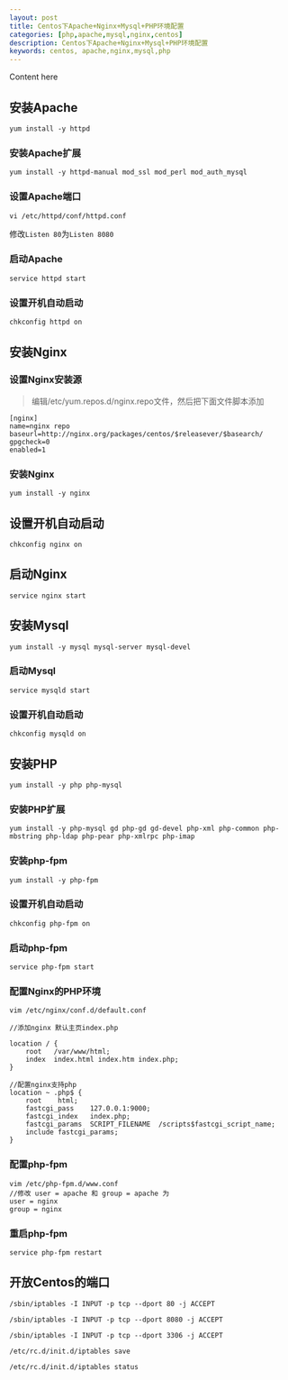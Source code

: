 ```yaml
---
layout: post
title: Centos下Apache+Nginx+Mysql+PHP环境配置
categories: [php,apache,mysql,nginx,centos]
description: Centos下Apache+Nginx+Mysql+PHP环境配置
keywords: centos, apache,nginx,mysql,php
---
```


Content here

## 安装Apache

```shell
yum install -y httpd
```

### 安装Apache扩展

```shell
yum install -y httpd-manual mod_ssl mod_perl mod_auth_mysql
```

### 设置Apache端口

```shell
vi /etc/httpd/conf/httpd.conf
```

修改`Listen 80`为`Listen 8080`

### 启动Apache

```shell
service httpd start
```

### 设置开机自动启动
```shell
chkconfig httpd on
```

## 安装Nginx
### 设置Nginx安装源

> 编辑/etc/yum.repos.d/nginx.repo文件，然后把下面文件脚本添加

```
[nginx]
name=nginx repo
baseurl=http://nginx.org/packages/centos/$releasever/$basearch/
gpgcheck=0
enabled=1
```

### 安装Nginx

```shell
yum install -y nginx
```

## 设置开机自动启动

```shell
chkconfig nginx on
```

## 启动Nginx

```shell
service nginx start
```

## 安装Mysql

```shell
yum install -y mysql mysql-server mysql-devel
```

### 启动Mysql

```shell
service mysqld start
```

### 设置开机自动启动

```shell
chkconfig mysqld on
```

## 安装PHP

```shell
yum install -y php php-mysql
```

### 安装PHP扩展

```shell
yum install -y php-mysql gd php-gd gd-devel php-xml php-common php-mbstring php-ldap php-pear php-xmlrpc php-imap
```

### 安装php-fpm

```shell
yum install -y php-fpm
```

### 设置开机自动启动

```shell
chkconfig php-fpm on 
```

### 启动php-fpm

```shell
service php-fpm start
```

### 配置Nginx的PHP环境

```shell
vim /etc/nginx/conf.d/default.conf 
```

```
//添加nginx 默认主页index.php 

location / {
	root   /var/www/html;
	index  index.html index.htm index.php;
}

//配置nginx支持php
location ~ .php$ {
	root	html;
	fastcgi_pass	127.0.0.1:9000;
	fastcgi_index	index.php;
	fastcgi_params  SCRIPT_FILENAME  /scripts$fastcgi_script_name;
	include	fastcgi_params;
}
```

### 配置php-fpm

```shell
vim /etc/php-fpm.d/www.conf
//修改 user = apache 和 group = apache 为
user = nginx
group = nginx
```

### 重启php-fpm

```shell
service php-fpm restart
```

## 开放Centos的端口

```shell
/sbin/iptables -I INPUT -p tcp --dport 80 -j ACCEPT
```

```shell
/sbin/iptables -I INPUT -p tcp --dport 8080 -j ACCEPT
```

```shell
/sbin/iptables -I INPUT -p tcp --dport 3306 -j ACCEPT
```

```shell
/etc/rc.d/init.d/iptables save
```

```shell
/etc/rc.d/init.d/iptables status
```